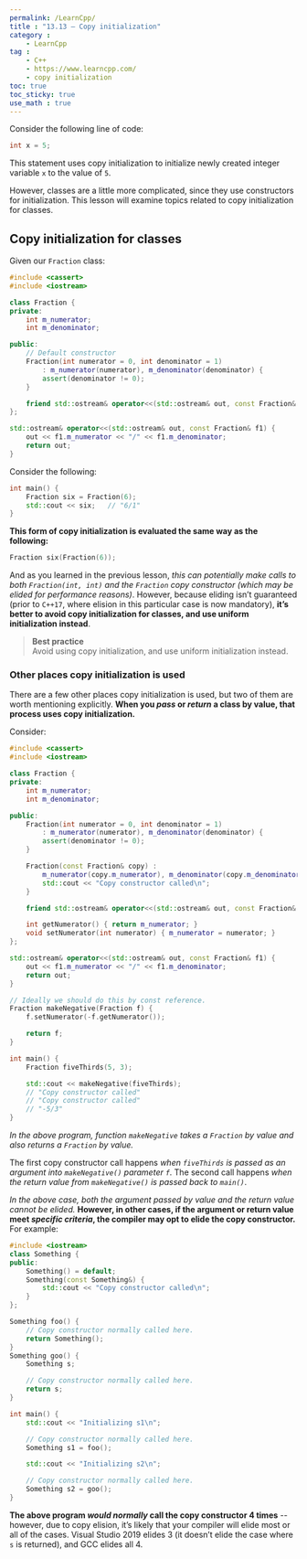 ```yaml
---
permalink: /LearnCpp/
title : "13.13 — Copy initialization"
category :
    - LearnCpp
tag : 
    - C++
    - https://www.learncpp.com/
    - copy initialization
toc: true  
toc_sticky: true 
use_math : true
---
```



Consider the following line of code:

```c++
int x = 5;
```

This statement uses copy initialization to initialize newly created integer variable `x` to the value of `5`.

However, classes are a little more complicated, since they use constructors for initialization. This lesson will examine topics related to copy initialization for classes.


## Copy initialization for classes

Given our `Fraction` class:

```c++
#include <cassert>
#include <iostream>

class Fraction {
private:
    int m_numerator;
    int m_denominator;

public:
    // Default constructor
    Fraction(int numerator = 0, int denominator = 1)
        : m_numerator(numerator), m_denominator(denominator) {
        assert(denominator != 0);
    }

    friend std::ostream& operator<<(std::ostream& out, const Fraction& f1);
};

std::ostream& operator<<(std::ostream& out, const Fraction& f1) {
    out << f1.m_numerator << "/" << f1.m_denominator;
    return out;
}
```

Consider the following:

```c++
int main() {
    Fraction six = Fraction(6);
    std::cout << six;   // "6/1"
}
```

**This form of copy initialization is evaluated the same way as the following:**

```c++
Fraction six(Fraction(6));
```

And as you learned in the previous lesson, *this can potentially make calls to both `Fraction(int, int)` and the `Fraction` copy constructor (which may be elided for performance reasons)*. However, because eliding isn’t guaranteed (prior to `C++17`, where elision in this particular case is now mandatory), **it’s better to avoid copy initialization for classes, and use uniform initialization instead**.

>**Best practice**  
Avoid using copy initialization, and use uniform initialization instead.


### Other places copy initialization is used

There are a few other places copy initialization is used, but two of them are worth mentioning explicitly. **When you *pass* or *return* a class by value, that process uses copy initialization.**

Consider:

```c++
#include <cassert>
#include <iostream>

class Fraction {
private:
    int m_numerator;
    int m_denominator;

public:
    Fraction(int numerator = 0, int denominator = 1)
        : m_numerator(numerator), m_denominator(denominator) {
        assert(denominator != 0);
    }

    Fraction(const Fraction& copy) :
        m_numerator(copy.m_numerator), m_denominator(copy.m_denominator) {
        std::cout << "Copy constructor called\n";
    }

    friend std::ostream& operator<<(std::ostream& out, const Fraction& f1);

    int getNumerator() { return m_numerator; }
    void setNumerator(int numerator) { m_numerator = numerator; }
};

std::ostream& operator<<(std::ostream& out, const Fraction& f1) {
    out << f1.m_numerator << "/" << f1.m_denominator;
    return out;
}

// Ideally we should do this by const reference.
Fraction makeNegative(Fraction f) {
    f.setNumerator(-f.getNumerator());

    return f;
}

int main() {
    Fraction fiveThirds(5, 3);

    std::cout << makeNegative(fiveThirds);
    // "Copy constructor called"
    // "Copy constructor called"
    // "-5/3"
}
```

*In the above program, function `makeNegative` takes a `Fraction` by value and also returns a `Fraction` by value.*

The first copy constructor call happens *when `fiveThirds` is passed as an argument into `makeNegative()` parameter `f`*. The second call happens *when the return value from `makeNegative()` is passed back to `main()`*.

*In the above case, both the argument passed by value and the return value cannot be elided.* **However, in other cases, if the argument or return value meet *specific criteria*, the compiler may opt to elide the copy constructor.** For example:

```c++
#include <iostream>
class Something {
public:
    Something() = default;
    Something(const Something&) {
        std::cout << "Copy constructor called\n";
    }
};

Something foo() {
    // Copy constructor normally called here.
    return Something();     
}
Something goo() {
    Something s;

    // Copy constructor normally called here.
    return s;               
}

int main() {
    std::cout << "Initializing s1\n";

    // Copy constructor normally called here.
    Something s1 = foo();   

    std::cout << "Initializing s2\n";

    // Copy constructor normally called here.
    Something s2 = goo();   
}
```

**The above program *would normally* call the copy constructor 4 times** -- however, due to copy elision, it’s likely that your compiler will elide most or all of the cases. Visual Studio 2019 elides 3 (it doesn’t elide the case where `s` is returned), and GCC elides all 4.
